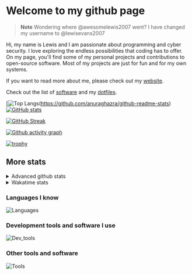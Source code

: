 # Welcome to my github page

> **Note**
> Wondering where @awesomelewis2007 went? I have changed my username to @lewisevans2007

Hi, my name is Lewis and I am passionate about programming and cyber security. I love exploring the endless possibilities that coding has to offer. On my page, you'll find some of my personal projects and contributions to open-source software. Most of my projects are just for fun and for my own systems.

If you want to read more about me, please check out my [website](https://lewisevans2007.github.io/).

Check out the list of [software](https://github.com/lewisevans2007/lewisevans2007/blob/master/software.md) and my [dotfiles](https://github.com/lewisevans2007/dotfiles).

[![Top Langs](https://github-readme-stats.vercel.app/api/top-langs/?username=lewisevans2007&hide=html,css,jupyter%20notebook&langs_count=10&layout=donut&theme=transparent&exclude_repo=GPT-code-repository,Obsidian_vault,Apple-PowerManagement,Apple-Security,CMake,qemu,swift,tcpdump,xnu)(https://github.com/anuraghazra/github-readme-stats) 
[![GitHub stats](https://github-readme-stats.vercel.app/api?username=lewisevans2007&show_icons=true&theme=transparent)](https://github.com/anuraghazra/github-readme-stats)

[![GitHub Streak](https://streak-stats.demolab.com?user=lewisevans2007&theme=transparent)](https://git.io/streak-stats)

[![Github activity graph](https://github-readme-activity-graph.vercel.app/graph?username=lewisevans2007&theme=github-compact&area=true)](https://github.com/ashutosh00710/github-readme-activity-graph)

[![trophy](https://github-profile-trophy.vercel.app/?username=lewisevans2007&theme=darkhub)](https://github.com/ryo-ma/github-profile-trophy)

## More stats
<details close>
<summary>Advanced github stats</summary>
<br>
  
![Metrics](https://raw.githubusercontent.com/lewisevans2007/lewisevans2007/master/github-metrics.svg)
  
</details>

<details close>
<summary>Wakatime stats</summary>
<br>

<!--START_SECTION:waka-->

```txt
Markdown      53 mins         █████████████▓░░░░░░░░░░░   54.83 %
Python        11 mins         ███░░░░░░░░░░░░░░░░░░░░░░   11.79 %
C             5 mins          █▓░░░░░░░░░░░░░░░░░░░░░░░   06.11 %
JavaScript    5 mins          █▒░░░░░░░░░░░░░░░░░░░░░░░   05.14 %
XML           4 mins          █▒░░░░░░░░░░░░░░░░░░░░░░░   04.70 %
Git Config    3 mins          █░░░░░░░░░░░░░░░░░░░░░░░░   04.05 %
C++           3 mins          █░░░░░░░░░░░░░░░░░░░░░░░░   03.86 %
JSON          3 mins          ▓░░░░░░░░░░░░░░░░░░░░░░░░   03.24 %
Java          2 mins          ▓░░░░░░░░░░░░░░░░░░░░░░░░   02.65 %
Other         1 min           ▒░░░░░░░░░░░░░░░░░░░░░░░░   01.19 %
YAML          0 secs          ░░░░░░░░░░░░░░░░░░░░░░░░░   00.65 %
HTML          0 secs          ░░░░░░░░░░░░░░░░░░░░░░░░░   00.50 %
Makefile      0 secs          ░░░░░░░░░░░░░░░░░░░░░░░░░   00.45 %
Objective-C   0 secs          ░░░░░░░░░░░░░░░░░░░░░░░░░   00.28 %
Git           0 secs          ░░░░░░░░░░░░░░░░░░░░░░░░░   00.24 %
```

<!--END_SECTION:waka-->
</details>

### Languages I know
![Languages](https://skillicons.dev/icons?i=python,cpp,cs,c,javascript,nodejs,dotnet,bash,css,html,rust)
### Development tools and software I use
![Dev_tools](https://skillicons.dev/icons?i=git,docker,github,googlecloud,vscode,visualstudio,raspberrypi,linux,powershell,replit)
### Other tools and software
![Tools](https://skillicons.dev/icons?i=blender,ps,pr,ai,xd,figma)
